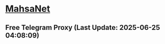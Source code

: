 
# [MahsaNet](https://t.me/mahsa_net)
## Free Telegram Proxy (Last Update: 2025-06-25 04:08:09)

    